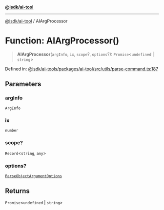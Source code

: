 [**@isdk/ai-tool**](../README.md)

***

[@isdk/ai-tool](../globals.md) / AIArgProcessor

# Function: AIArgProcessor()

> **AIArgProcessor**(`argInfo`, `ix`, `scope`?, `options`?): `Promise`\<`undefined` \| `string`\>

Defined in: [@isdk/ai-tools/packages/ai-tool/src/utils/parse-command.ts:187](https://github.com/isdk/ai-tool.js/blob/209a87173b5eabb2f81db6ea9a6784f34c24e271/src/utils/parse-command.ts#L187)

## Parameters

### argInfo

`ArgInfo`

### ix

`number`

### scope?

`Record`\<`string`, `any`\>

### options?

[`ParseObjectArgumentOptions`](../interfaces/ParseObjectArgumentOptions.md)

## Returns

`Promise`\<`undefined` \| `string`\>
